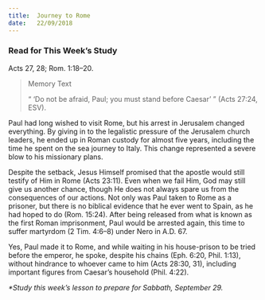 ```yaml
---
title:  Journey to Rome
date:   22/09/2018
---
```


### Read for This Week’s Study
Acts 27, 28; Rom. 1:18–20.

> <p>Memory Text</p>
> “ ‘Do not be afraid, Paul; you must stand before Caesar’ ” (Acts 27:24, ESV).

Paul had long wished to visit Rome, but his arrest in Jerusalem changed everything. By giving in to the legalistic pressure of the Jerusalem church leaders, he ended up in Roman custody for almost five years, including the time he spent on the sea journey to Italy. This change represented a severe blow to his missionary plans.

Despite the setback, Jesus Himself promised that the apostle would still testify of Him in Rome (Acts 23:11). Even when we fail Him, God may still give us another chance, though He does not always spare us from the consequences of our actions. Not only was Paul taken to Rome as a prisoner, but there is no biblical evidence that he ever went to Spain, as he had hoped to do (Rom. 15:24). After being released from what is known as the first Roman imprisonment, Paul would be arrested again, this time to suffer martyrdom (2 Tim. 4:6–8) under Nero in A.D. 67. 

Yes, Paul made it to Rome, and while waiting in his house-prison to be tried before the emperor, he spoke, despite his chains (Eph. 6:20, Phil. 1:13), without hindrance to whoever came to him (Acts 28:30, 31), including important figures from Caesar’s household (Phil. 4:22).

_*Study this week’s lesson to prepare for Sabbath, September 29._